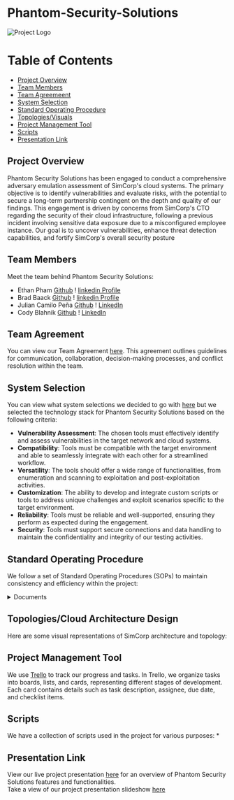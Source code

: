 # Phantom-Security-Solutions
![Project Logo](https://github.com/Phantom-Security-Solutions/Phantom-Security-Solutions/blob/main/Photos/Designer.jpeg)

Table of Contents
=================
<!--ts-->
  * [Project Overview](#project-overview)
  * [Team Members](#team-members)
  * [Team Agreemeent](#team-agreement)
  * [System Selection](#system-selection)
  * [Standard Operating Procedure](#standard-operating-procedure)
  * [Topologies/Visuals](#topologiesvisuals)
  * [Project Management Tool](#project-management-tool)
  * [Scripts](#scripts)
  * [Presentation Link](#presentation-link)
<!--te-->

## Project Overview

Phantom Security Solutions has been engaged to conduct a comprehensive adversary emulation assessment of SimCorp's cloud systems. The primary objective is to identify vulnerabilities and evaluate risks, with the potential to secure a long-term partnership contingent on the depth and quality of our findings. This engagement is driven by concerns from SimCorp's CTO regarding the security of their cloud infrastructure, following a previous incident involving sensitive data exposure due to a misconfigured employee instance. Our goal is to uncover vulnerabilities, enhance threat detection capabilities, and fortify SimCorp's overall security posture

## Team Members
Meet the team behind Phantom Security Solutions:
* Ethan Pham [Github](https://github.com/EthanPham03) ! [linkedin Profile](https://www.linkedin.com/in/ethan-pham-8a9a622b3/)
* Brad Baack [Github](https://github.com/bjbaack) ! [linkedin Profile](https://www.linkedin.com/in/bradleybaack/)
* Julian Camilo Peña [Github](https://github.com/julianp91) ! [LinkedIn](https://www.linkedin.com/in/julian-pena-bb8643267/)
* Cody Blahnik [Github](https://github.com/Cody354) ! [LinkedIn](https://www.linkedin.com/in/cody-blahnik-/)


## Team Agreement
You can view our Team Agreement [here](https://github.com/Phantom-Security-Solutions/Phantom-Security-Solutions/blob/main/Photos/401%20Team%20agrement.pdf). This agreement outlines guidelines for communication, collaboration, decision-making processes, and conflict resolution within the team.

## System Selection

You can view what system selections we decided to go with [here](https://github.com/Phantom-Security-Solutions/Phantom-Security-Solutions/blob/main/Photos/ops-201d12%20Team%20Phamtom%20System%20Selection.pdf) but we selected the technology stack for Phantom Security Solutions based on the following criteria:

- **Vulnerability Assessment**: The chosen tools must effectively identify and assess vulnerabilities in the target network and cloud systems.
- **Compatibility**: Tools must be compatible with the target environment and able to seamlessly integrate with each other for a streamlined workflow.
- **Versatility**: The tools should offer a wide range of functionalities, from enumeration and scanning to exploitation and post-exploitation activities.
- **Customization**: The ability to develop and integrate custom scripts or tools to address unique challenges and exploit scenarios specific to the target environment.
- **Reliability**: Tools must be reliable and well-supported, ensuring they perform as expected during the engagement.
- **Security**: Tools must support secure connections and data handling to maintain the confidentiality and integrity of our testing activities.


## Standard Operating Procedure
We follow a set of Standard Operating Procedures (SOPs) to maintain consistency and efficiency within the project:
<details>
<summary>Documents</summary>

  * [Enumeration SOP](https://github.com/Phantom-Security-Solutions/Phantom-Security-Solutions/blob/main/Photos/SOP%201_%20Enumeration%20SOP.pdf) 
  * [Exploitation SOP](https://github.com/Phantom-Security-Solutions/Phantom-Security-Solutions/blob/main/Photos/SOP%202_%20Exploitation%20SOP.pdf)
  * [Custom Python Tool SOP](https://github.com/Phantom-Security-Solutions/Phantom-Security-Solutions/blob/main/Photos/SOP%203_%20Custom%20Python%20Tool%20SOP.pdf) 

</details>
  
## Topologies/Cloud Architecture Design
Here are some visual representations of SimCorp architecture and topology:


## Project Management Tool
We use [Trello](https://trello.com/b/q15rh0UJ/code-401-final) to track our progress and tasks. In Trello, we organize tasks into boards, lists, and cards, representing different stages of development. Each card contains details such as task description, assignee, due date, and checklist items.

## Scripts
We have a collection of scripts used in the project for various purposes:
*
## Presentation Link
View our live project presentation [here]() for an overview of Phantom Security Solutions features and functionalities.<br>
Take a view of our project presentation slideshow [here]()
